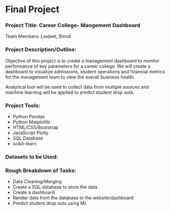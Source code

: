 # Final Project

### Project Title: Career College- Mangement Dashboard

Team Members: Lovjeet, Shruti

### Project Description/Outline: 
Objective of this project is to create a management dashboard to monitor performance of key parameters for a career college. 
We will create a dashboard to visualize admissions, student operations and financial metrics for the management team to view the overall business health.

Analytical tool will be used to collect data from multiple sources and machine learning will be applied to predict student drop outs.
### Project Tools:

* Python Pandas
* Python Matplotlib
* HTML/CSS/Bootstrap
* JavaScript Plotly
* SQL Database
* scikit-learn

### Datasets to be Used:

### Rough Breakdown of Tasks:

* Data Cleaning/Merging
* Create a SQL database to store the data
* Create a dashboard
* Render data from the database to the website/dashboard
* Predict student drop outs using ML
